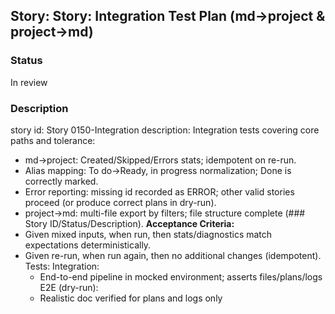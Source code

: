 ## Story: Story: Integration Test Plan (md→project & project→md)

### Status

In review

### Description

story id: Story 0150-Integration
description:
Integration tests covering core paths and tolerance:
- md→project: Created/Skipped/Errors stats; idempotent on re-run.
- Alias mapping: To do→Ready, in progress normalization; Done is correctly marked.
- Error reporting: missing id recorded as ERROR; other valid stories proceed (or produce correct plans in dry-run).
- project→md: multi-file export by filters; file structure complete (### Story ID/Status/Description).
  **Acceptance Criteria:**
- Given mixed inputs, when run, then stats/diagnostics match expectations deterministically.
- Given re-run, when run again, then no additional changes (idempotent).
  Tests:
  Integration:
  - End-to-end pipeline in mocked environment; asserts files/plans/logs
    E2E (dry-run):
  - Realistic doc verified for plans and logs only



